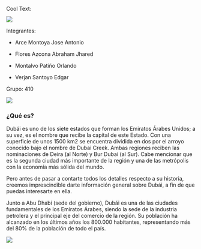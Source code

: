<a href="http://es.cooltext.com" target="_top"><img src="https://cooltext.com/images/ct_pixel.gif" width="80" height="15" alt="Cool Text: Generador de Logotipos y Gráficos." border="0" /></a>

![](https://images.cooltext.com/5136743.png)


Integrantes: 
 - Arce Montoya Jose Antonio
   
 - Flores Azcona Abraham Jhared

   

 - Montalvo Patiño Orlando

   

 - Verjan Santoyo Edgar
 
Grupo: 410

 ![](http://images.kuoni.co.uk/73/dubai-39699597-1508946889-ImageGalleryLightboxLarge.jpg)

### ¿Qué es?

Dubái es uno de los siete estados que forman los Emiratos Árabes Unidos; a su vez, es el nombre que recibe la capital de este Estado. Con una superficie de unos 1500 km2 se encuentra dividida en dos por el arroyo conocido bajo el nombre de Dubai Creek. Ambas regiones reciben las nominaciones de Deira (al Norte) y Bur Dubai (al Sur). Cabe mencionar que es la segunda ciudad más importante de la región y una de las metrópolis con la economía más sólida del mundo.

Pero antes de pasar a contarte todos los detalles respecto a su historia, creemos imprescindible darte información general sobre Dubái, a fin de que puedas interesarte en ella.

Junto a Abu Dhabi (sede del gobierno), Dubái es una de las ciudades fundamentales de los Emiratos Árabes, siendo la sede de la industria petrolera y el principal eje del comercio de la región. Su población ha alcanzado en los últimos años los 800.000 habitantes, representando más del 80% de la población de todo el país.

![](http://www.viajar-dubai.com/img/informacion-general-dubai.jpg)
